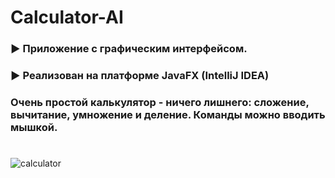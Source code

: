# Calculator-AI 

### ► Приложение с графическим интерфейсом. 
### ► Реализован на платформе JavaFX (IntelliJ IDEA)

### Очень простой калькулятор - ничего лишнего: сложение, вычитание, умножение и деление. Команды можно вводить мышкой.

#

![calculator](https://user-images.githubusercontent.com/32750126/95480697-05ba7f80-09ae-11eb-966c-3ea990966684.JPG)
